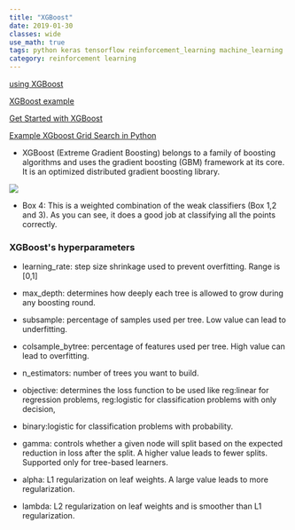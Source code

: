 ```yaml
---
title: "XGBoost"
date: 2019-01-30
classes: wide
use_math: true
tags: python keras tensorflow reinforcement_learning machine_learning  GAN XGboost
category: reinforcement learning
---
```



[using XGBoost](https://www.datacamp.com/community/tutorials/xgboost-in-python#what)

[XGBoost example](https://www.kdnuggets.com/2017/03/simple-xgboost-tutorial-iris-dataset.html)

[Get Started with XGBoost](https://xgboost.readthedocs.io/en/latest/get_started.html)

[Example XGboost Grid Search in Python](http://hack-r.com/example-xgboost-grid-search-in-python/)


- XGBoost (Extreme Gradient Boosting) belongs to a family of boosting algorithms and uses the gradient boosting (GBM) framework at its core. It is an optimized distributed gradient boosting library. 

![](http://res.cloudinary.com/dyd911kmh/image/upload/f_auto,q_auto:best/v1528107577/output_1_0_ilvuyr.png)

- Box 4: This is a weighted combination of the weak classifiers (Box 1,2 and 3). As you can see, it does a good job at classifying all the points correctly.

### XGBoost's hyperparameters  

-  learning_rate: step size shrinkage used to prevent overfitting. Range is [0,1]
-  max_depth: determines how deeply each tree is allowed to grow during any boosting round.
-  subsample: percentage of samples used per tree. Low value can lead to underfitting.
-  colsample_bytree: percentage of features used per tree. High value can lead to overfitting.
-  n_estimators: number of trees you want to build.
-  objective: determines the loss function to be used like reg:linear for regression problems, reg:logistic for classification problems with only decision, 
-  binary:logistic for classification problems with probability.


- gamma: controls whether a given node will split based on the expected reduction in loss after the split. A higher value leads to fewer splits. Supported only for tree-based learners.
- alpha: L1 regularization on leaf weights. A large value leads to more regularization.
- lambda: L2 regularization on leaf weights and is smoother than L1 regularization.







